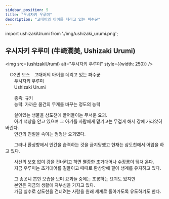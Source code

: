 ```yaml
---
sidebar_position: 5
title: "우시자키 우루미"
description: "고대어의 아이를 데리고 있는 파수꾼"
---
```


import ushizakiUrumi from './img/ushizaki_urumi.png';

## 우시자키 우루미 (牛崎潤美, Ushizaki Urumi)

<img src={ushizakiUrumi} alt="우시자키 우루미" style={{width: 250}} />

　○2면 보스　고대어의 아이를 데리고 있는 파수꾼  
　　우시자키 우루미  
　　Ushizaki Urumi  

　　종족: 규키  
　　능력: 가까운 물건의 무게를 바꾸는 정도의 능력  

　　살아있는 생물을 삼도천에 끌어들이는 무서운 요괴.  
　　아기 석상을 안고 있으며 그 아기를 사람에게 맡기고는 무겁게 해서 강에 가라앉혀 버린다.  
　　인간의 친절을 속이는 엄청난 요괴였다.  

　　그러나 환상향에서 인간을 습격하는 것을 금지당했고 현재는 삼도천에서 어업을 하고 있다.  

　　사신의 보호 없이 강을 건너려고 하면 멸종한 초거대어나 수장룡이 덮쳐 온다.  
　　지금 우루미는 초거대어를 길들이고 때때로 환상향에 팔아 생계를 유지하고 있다.  

　　그 송곳니 뽑힌 모습을 보며 요괴들 중에는 조롱하는 요괴도 있지만  
　　본인은 지금의 생활에 자부심을 가지고 있다.  
　　가끔 실수로 삼도천을 건너려는 사람을 원래 세계로 돌아가도록 유도하기도 한다.  
